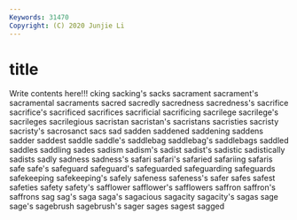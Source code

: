 ```yaml
---
Keywords: 31470
Copyright: (C) 2020 Junjie Li
---
```


# title

Write contents here!!!
cking 
sacking's 
sacks
sacrament 
sacrament's 
sacramental 
sacraments 
sacred 
sacredly 
sacredness 
sacredness's 
sacrifice 
sacrifice's
sacrificed 
sacrifices 
sacrificial 
sacrificing 
sacrilege 
sacrilege's 
sacrileges 
sacrilegious 
sacristan 
sacristan's
sacristans 
sacristies 
sacristy 
sacristy's 
sacrosanct 
sacs 
sad 
sadden 
saddened 
saddening
saddens 
sadder 
saddest 
saddle 
saddle's 
saddlebag 
saddlebag's 
saddlebags 
saddled 
saddles
saddling 
sades 
sadism 
sadism's 
sadist 
sadist's 
sadistic 
sadistically 
sadists 
sadly
sadness 
sadness's 
safari 
safari's 
safaried 
safariing 
safaris 
safe 
safe's 
safeguard
safeguard's 
safeguarded 
safeguarding 
safeguards 
safekeeping 
safekeeping's 
safely 
safeness 
safeness's 
safer
safes 
safest 
safeties 
safety 
safety's 
safflower 
safflower's 
safflowers 
saffron 
saffron's
saffrons 
sag 
sag's 
saga 
saga's 
sagacious 
sagacity 
sagacity's 
sagas 
sage
sage's 
sagebrush 
sagebrush's 
sager 
sages 
sagest 
sagged 
